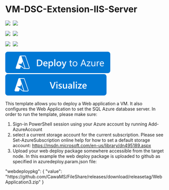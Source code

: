 # VM-DSC-Extension-IIS-Server

<IMG SRC="https://azurequickstartsservice.blob.core.windows.net/badges/201-web-app-vm-dsc/PublicLastTestDate.svg" />&nbsp;
<IMG SRC="https://azurequickstartsservice.blob.core.windows.net/badges/201-web-app-vm-dsc/PublicDeployment.svg" />&nbsp;

<IMG SRC="https://azurequickstartsservice.blob.core.windows.net/badges/201-web-app-vm-dsc/FairfaxLastTestDate.svg" />&nbsp;
<IMG SRC="https://azurequickstartsservice.blob.core.windows.net/badges/201-web-app-vm-dsc/FairfaxDeployment.svg" />&nbsp;

<IMG SRC="https://azurequickstartsservice.blob.core.windows.net/badges/201-web-app-vm-dsc/BestPracticeResult.svg" />&nbsp;
<IMG SRC="https://azurequickstartsservice.blob.core.windows.net/badges/201-web-app-vm-dsc/CredScanResult.svg" />&nbsp;

<a href="https://portal.azure.com/#create/Microsoft.Template/uri/https%3A%2F%2Fraw.githubusercontent.com%2FAzure%2Fazure-quickstart-templates%2Fmaster%2F201-web-app-vm-dsc%2Fazuredeploy.json" target="_blank">
    <img src="https://raw.githubusercontent.com/Azure/azure-quickstart-templates/master/1-CONTRIBUTION-GUIDE/images/deploytoazure.svg"/>
</a>
<a href="http://armviz.io/#/?load=https%3A%2F%2Fraw.githubusercontent.com%2FAzure%2Fazure-quickstart-templates%2Fmaster%2F201-web-app-vm-dsc%2Fazuredeploy.json" target="_blank">
    <img src="https://raw.githubusercontent.com/Azure/azure-quickstart-templates/master/1-CONTRIBUTION-GUIDE/images/visualizebutton.svg"/>
</a>

<p>
This template allows you to deploy a Web application a VM. It also configures the Web Application to set the SQL Azure database server.
In order to run the template, please make sure:
</p>

1. Sign-in PowerShell session using your Azure account by running Add-AzureAccount
2. select a current storage account for the current subscription. Please see Set-AzureSubscription online help for how to set a default storage account: https://msdn.microsoft.com/en-us/library/dn495189.aspx
3. Upload your web deploy package somewhere accessible from the target node. In this example the web deploy package is uploaded to github as specified in azuredeploy.param.json file:

<p>
   "webdeploypkg": {
            "value": "https://github.com/CawaMS/FileShare/releases/download/releasetag/WebApplication3.zip"
        }
</P>

